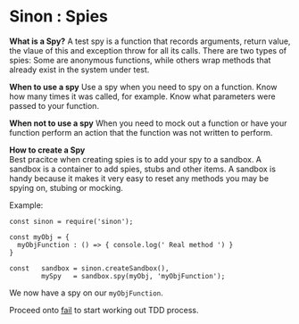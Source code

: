 # Sinon : Spies 
**What is a Spy?**
A test spy is a function that records arguments, return value, the vlaue of this and exception throw for all its calls. There are two types of spies: Some are anonymous functions, while others wrap methods that already exist in the system under test.

**When to use a spy**
Use a spy when you need to spy on a function. Know how many times it was called, for example. Know what parameters were passed to your function. 

**When not to use a spy**
When you need to mock out a function or have your function perform an action that the function was not written to perform.

**How to create a Spy**  
Best pracitce when creating spies is to add your spy to a sandbox. A sandbox is a container to add spies, stubs and other items. A sandbox is handy because it makes it very easy to reset any methods you may be spying on, stubing or mocking.

Example: 
```
const sinon = require('sinon');

const myObj = {
  myObjFunction : () => { console.log(' Real method ') }
}

const   sandbox = sinon.createSandbox(),
        mySpy   = sandbox.spy(myObj, 'myObjFunction');
```

We now have a spy on our `myObjFunction`.

Proceed onto [fail](./refactor) to start working out TDD process.